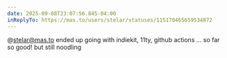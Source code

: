 ```yaml
---
date: 2025-09-08T23:07:56.845-04:00
inReplyTo: https://mas.to/users/stelar/statuses/115170465659534872
---
```


@stelar@mas.to ended up going with indiekit, 11ty, github actions … so far so good! but still noodling
